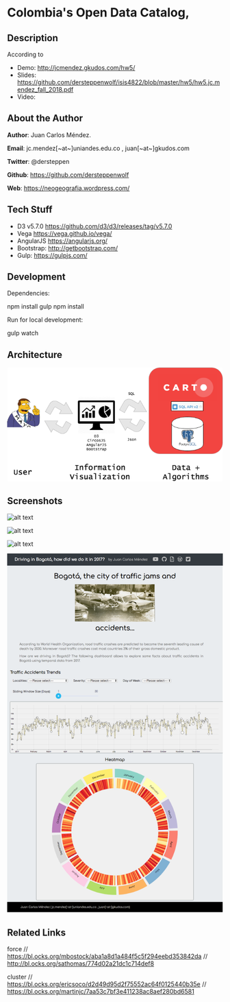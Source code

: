 # Colombia's Open Data Catalog, 

## Description

According to 

* Demo: http://jcmendez.gkudos.com/hw5/
* Slides: https://github.com/dersteppenwolf/isis4822/blob/master/hw5/hw5.jc.mendez_fall_2018.pdf
* Video: 

## About the Author 

**Author**: Juan Carlos Méndez.   

**Email**: jc.mendez[~at~]uniandes.edu.co , juan[~at~]gkudos.com

**Twitter**: @dersteppen

**Github**: https://github.com/dersteppenwolf

**Web**: https://neogeografia.wordpress.com/

## Tech Stuff

* D3 v5.7.0 https://github.com/d3/d3/releases/tag/v5.7.0
* Vega https://vega.github.io/vega/
* AngularJS https://angularjs.org/
* Bootstrap: http://getbootstrap.com/
* Gulp: https://gulpjs.com/

## Development

Dependencies: 

  npm install gulp
  npm install

Run for local development:

  gulp watch


## Architecture

![alt text](https://raw.githubusercontent.com/dersteppenwolf/isis4822/master/hw4/images/architecture.png "Architecture")

## Screenshots

![alt text](https://raw.githubusercontent.com/dersteppenwolf/isis4822/master/hw4/images/a.png "Visualization")

![alt text](https://raw.githubusercontent.com/dersteppenwolf/isis4822/master/hw4/images/b.png "Visualization")

![alt text](https://raw.githubusercontent.com/dersteppenwolf/isis4822/master/hw4/images/c.png "Visualization")


![alt text](https://raw.githubusercontent.com/dersteppenwolf/isis4822/master/hw4/images/page_screenshot.png "Visualization")



## Related Links

force
// https://bl.ocks.org/mbostock/aba1a8d1a484f5c5f294eebd353842da
// http://bl.ocks.org/sathomas/774d02a21dc1c714def8 


cluster
// https://bl.ocks.org/ericsoco/d2d49d95d2f75552ac64f0125440b35e
// https://bl.ocks.org/martinjc/7aa53c7bf3e411238ac8aef280bd6581






